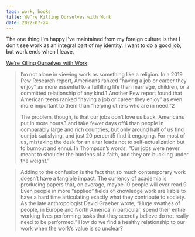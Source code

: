 ```yaml
---
tags: work, books
title: We’re Killing Ourselves with Work
date: 2022-07-24
---
```


The one thing I'm happy I've maintained from my foreign culture is that I don't see work as an integral part of my identity. I want to do a good job, but work ends when I leave.

[We’re Killing Ourselves with Work](https://nautil.us/were-killing-ourselves-with-work-238432/):

> I’m not alone in viewing work as something like a religion. In a 2019 Pew Research report, Americans ranked “having a job or career they enjoy” as more essential to a fulfilling life than marriage, children, or a committed relationship of any kind.1 Another Pew report found that American teens ranked “having a job or career they enjoy” as even more important to them than “helping others who are in need.”2
>
> The problem, though, is that our jobs don’t love us back. Americans put in more hours3 and take fewer days off4 than people in comparably large and rich countries, but only around half of us find our job satisfying, and just 20 percent5 find it engaging. For most of us, mistaking the desk for an altar leads not to self-actualization but to burnout and ennui. In Thompson’s words, “Our jobs were never meant to shoulder the burdens of a faith, and they are buckling under the weight.”

> Adding to the confusion is the fact that so much contemporary work doesn’t have a tangible impact. The currency of academia is producing papers that, on average, maybe 10 people will ever read.9 Even people in more “applied” fields of knowledge work are liable to have a hard time articulating exactly what they contribute to society. As the late anthropologist David Graeber wrote, “Huge swathes of people, in Europe and North America in particular, spend their entire working lives performing tasks that they secretly believe do not really need to be performed.” How do we find a healthy relationship to our work when the work’s value is so unclear?

